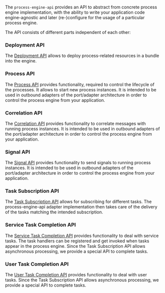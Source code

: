 The `process-engine-api` provides an API to abstract from concrete process engine implementation, with the ability
to write your application code engine-agnostic and later (re-)configure for the usage of a particular process engine.

The API consists of different parts independent of each other:

### Deployment API

The [Deployment API](deployment-api.md) allows to deploy process-related resources in a bundle into the engine.

### Process API

The [Process API](process-api.md) provides functionality, required to control the lifecycle of the processes. It allows to start new process instances.
It is intended to be used in outbound adapters of the port/adapter architecture in order to control the process engine 
from your application.

### Correlation API

The [Correlation API](correlation-api.md) provides functionality to correlate messages with running process instances.
It is intended to be used in outbound adapters of the port/adapter architecture in order to control 
the process engine from your application.

### Signal API

The [Signal API](signal-api.md) provides functionality to send signals to running process instances.
It is intended to be used in outbound adapters of the port/adapter architecture in order 
to control the process engine from your application.

### Task Subscription API

The [Task Subscription API](task-subscription-api.md) allows for subscribing for different tasks. The process-engine-api adapter implementation
then takes care of the delivery of the tasks matching the intended subscription.

### Service Task Completion API

The [Service Task Completion API](service-task-completion-api.md) provides functionality to deal with service tasks. The task handlers can be registered 
and get invoked when tasks appear in the process engine. Since the Task Subscription API allows asynchronous processing, 
we provide a special API to complete tasks.

### User Task Completion API

The [User Task Completion API](user-task-completion-api.md) provides functionality to deal with user tasks. Since the Task Subscription API allows asynchronous processing,
we provide a special API to complete tasks. 
